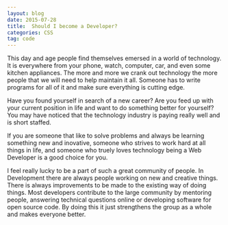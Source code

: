 ```yaml
---
layout: blog
date: 2015-07-28
title:  Should I become a Developer? 
categories: CSS
tag: code
---
```


This day and age people find themselves emersed in a world of technology. It is everywhere from your phone, watch, computer, car, and even some kitchen appliances. The more and more we crank out technology the more people that we will need to help maintain it all. Someone has to write programs for all of it and make sure everything is cutting edge. 
<!--more-->

Have you found yourself in search of a new career? Are you feed up with your current position in life and want to do something better for yourself? You may have noticed that the technology industry is paying really well and is short staffed. 

If you are someone that like to solve problems and always be learning something new and inovative, someone who strives to work hard at all things in life, and someone who truely loves technology being a Web Developer is a good choice for you. 

I feel really lucky to be a part of such a great community of people. In Development there are always people working on new and creative things. There is always improvements to be made to the existing way of doing things. Most developers contribute to the large community by mentoring people, answering technical questions online or developing software for open source code. By doing this it just strengthens the group as a whole and makes everyone better. 




